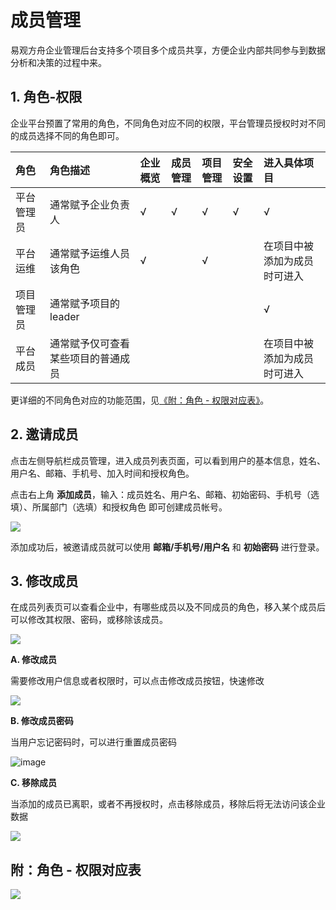 # 成员管理

易观方舟企业管理后台支持多个项目多个成员共享，方便企业内部共同参与到数据分析和决策的过程中来。

## 1. 角色-权限

企业平台预置了常用的角色，不同角色对应不同的权限，平台管理员授权时对不同的成员选择不同的角色即可。

| 角色 | 角色描述 | 企业概览 | 成员管理 | 项目管理 | 安全设置 | 进入具体项目 |
| :--- | :--- | :--- | :--- | :--- | :--- | :--- |
| 平台管理员 | 通常赋予企业负责人 | √ | √ | √ | √ | √ |
| 平台运维 | 通常赋予运维人员该角色 | √ |  | √ |  | 在项目中被添加为成员时可进入 |
| 项目管理员 | 通常赋予项目的leader |  |  |  |  | √ |
| 平台成员 | 通常赋予仅可查看某些项目的普通成员 |  |  |  |  | 在项目中被添加为成员时可进入 |

更详细的不同角色对应的功能范围，见[《附：角色 - 权限对应表》](member.md#fu-jiao-se-quan-xian-dui-ying-biao)。

## 2. 邀请成员

点击左侧导航栏成员管理，进入成员列表页面，可以看到用户的基本信息，姓名、用户名、邮箱、手机号、加入时间和授权角色。

点击右上角 **添加成员**，输入：成员姓名、用户名、邮箱、初始密码、手机号（选填）、所属部门（选填）和授权角色 即可创建成员帐号。

![ ](https://imguserradar.analysys.cn/fangzhou/img/2018/12/201812181426259399.gif)

添加成功后，被邀请成员就可以使用 **邮箱/手机号/用户名** 和 **初始密码** 进行登录。

## 3. 修改成员

在成员列表页可以查看企业中，有哪些成员以及不同成员的角色，移入某个成员后可以修改其权限、密码，或移除该成员。

![ ](https://imguserradar.analysys.cn/fangzhou/img/2018/12/201812181430409286.png)

**A. 修改成员**

需要修改用户信息或者权限时，可以点击修改成员按钮，快速修改

![ ](https://imguserradar.analysys.cn/fangzhou/img/2018/12/201812181437381573.png)

**B. 修改成员密码**

当用户忘记密码时，可以进行重置成员密码

![image](https://imguserradar.analysys.cn/fangzhou/img/2018/08/201808101536015639.png)

**C. 移除成员**

当添加的成员已离职，或者不再授权时，点击移除成员，移除后将无法访问该企业数据

![ ](https://imguserradar.analysys.cn/fangzhou/img/2018/12/201812181441586846.png)

## 附：角色 - 权限对应表

![ ](https://imguserradar.analysys.cn/fangzhou/img/2018/12/201812181721476556.png)

